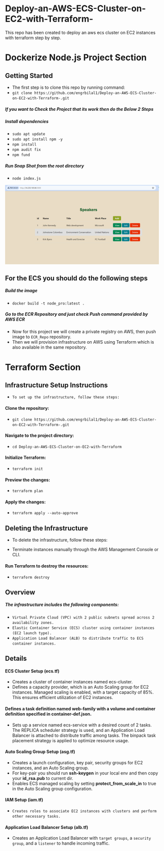 # Deploy-an-AWS-ECS-Cluster-on-EC2-with-Terraform-
This repo has been created to deploy an aws ecs cluster on EC2 instances with terraform step by step.

# Dockerize Node.js Project Section

## Getting Started
- The first step is to clone this repo by running command:
- `git clone https://github.com/engrbilal1/Deploy-an-AWS-ECS-Cluster-on-EC2-with-Terraform-.git`

##### If you want to Check the Project that its work then do the Below 2 Steps
##### Install dependencies

- `sudo apt update`
- `sudo apt install npm -y`
- `npm install`
- `npm audit fix`
- `npm fund`
##### Run Snap Shot from the root directory

- `node index.js`

![](node.png)

## For the ECS you should do the following steps

##### Build the image

- `docker build -t node_pro:latest .`

##### Go to the ECR Repository and just check Push command provided by AWS ECR

- Now for this project  we will create a private registry on AWS, then push image to `ECR_Repo` repository.
- Then we will provision infrastructure on AWS using Terraform which is also available in the same repository.

# Terraform Section
## Infrastructure Setup Instructions
- `To set up the infrastructure, follow these steps:`

#### Clone the repository:
- `git clone https://github.com/engrbilal1/Deploy-an-AWS-ECS-Cluster-on-EC2-with-Terraform-.git`
#### Navigate to the project directory:
- `cd Deploy-an-AWS-ECS-Cluster-on-EC2-with-Terraform`
#### Initialize Terraform:
- `terraform init`
#### Preview the changes:
- `terraform plan`
#### Apply the changes:
- `terraform apply --auto-approve`
## Deleting the Infrastructure
- To delete the infrastructure, follow these steps:

- Terminate instances manually through the AWS Management Console or CLI.

#### Run Terraform to destroy the resources:
- `terraform destroy`

## Overview
##### The infrastructure includes the following components:

- `Virtual Private Cloud (VPC) with 2 public subnets spread across 2 availability zones.`
- `Elastic Container Service (ECS) cluster using container instances (EC2 launch type).`
- `Application Load Balancer (ALB) to distribute traffic to ECS container instances.`
## Details
#### ECS Cluster Setup (ecs.tf)
- Creates a cluster of container instances named ecs-cluster.
- Defines a capacity provider, which is an Auto Scaling group for EC2 instances. Managed scaling is enabled, with a target capacity of 85%. This ensures efficient utilization of EC2 instances.
#### Defines a task definition named web-family with a volume and container definition specified in container-def.json.
- Sets up a service named ecs-service with a desired count of 2 tasks. The REPLICA scheduler strategy is used, and an Application Load Balancer is attached to distribute traffic among tasks. The binpack task placement strategy is applied to optimize resource usage.
#### Auto Scaling Group Setup (asg.tf)
- Creates a launch configuration, key pair, security groups for EC2 instances, and an Auto Scaling group.
- For key-pair you should run **ssh-keygen** in your local env and then copy your **id_rsa.pub** to current dir.
- Enables ECS managed scaling by setting **protect_from_scale_in** to true in the Auto Scaling group configuration.
#### IAM Setup (iam.tf)
- `Creates roles to associate EC2 instances with clusters and perform other necessary tasks.`
#### Application Load Balancer Setup (alb.tf)
- Creates an Application Load Balancer with `target groups`, a `security group`, and a `listener` to handle incoming traffic.

